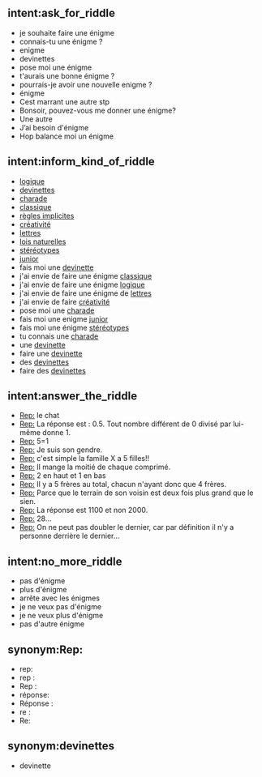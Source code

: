 ## intent:ask_for_riddle
- je souhaite faire une énigme
- connais-tu une énigme ?
- enigme
- devinettes
- pose moi une énigme
- t'aurais une bonne énigme ?
- pourrais-je avoir une nouvelle enigme ?
- énigme
- Cest marrant une autre stp
- Bonsoir, pouvez-vous me donner une énigme?
- Une autre
- J’ai besoin d'énigme
- Hop balance moi un énigme

## intent:inform_kind_of_riddle
- [logique](riddle_category)
- [devinettes](riddle_category)
- [charade](riddle_category)
- [classique](riddle_category)
- [règles implicites](riddle_category)
- [créativité](riddle_category)
- [lettres](riddle_category)
- [lois naturelles](riddle_category)
- [stéréotypes](riddle_category)
- [junior](riddle_category)
- fais moi une [devinette](riddle_category)
- j'ai envie de faire une énigme [classique](riddle_category)
- j'ai envie de faire une énigme [logique](riddle_category)
- j'ai envie de faire une énigme de [lettres](riddle_category)
- j'ai envie de faire [créativité](riddle_category)
- pose moi une [charade](riddle_category)
- fais moi une enigme [junior](riddle_category)
- fais moi une énigme [stéréotypes](riddle_category)
- tu connais une [charade](riddle_category)
- une [devinette](riddle_category)
- faire une [devinette](riddle_category)
- des [devinettes](riddle_category)
- faire des [devinettes](riddle_category)

## intent:answer_the_riddle
- [Rep:](user_riddle_solution) le chat
- [Rep:](user_riddle_solution) La réponse est : 0.5. Tout nombre différent de 0 divisé par lui-même donne 1.
- [Rep:](user_riddle_solution) 5=1
- [Rep:](user_riddle_solution) Je suis son gendre.
- [Rep:](user_riddle_solution) c'est simple la famille X a 5 filles!!
- [Rep:](user_riddle_solution) Il mange la moitié de chaque comprimé.
- [Rep:](user_riddle_solution) 2 en haut et 1 en bas
- [Rep:](user_riddle_solution) Il y a 5 frères au total, chacun n'ayant donc que 4 frères.
- [Rep:](user_riddle_solution) Parce que le terrain de son voisin est deux fois plus grand que le sien.
- [Rep:](user_riddle_solution) La réponse est 1100 et non 2000.
- [Rep:](user_riddle_solution) 28...
- [Rep:](user_riddle_solution) On ne peut pas doubler le dernier, car par définition il n'y a personne derrière le dernier...

## intent:no_more_riddle
- pas d'énigme
- plus d'énigme
- arrête avec les énigmes
- je ne veux pas d'énigme
- je ne veux plus d'énigme
- pas d'autre énigme

## synonym:Rep:
- rep:
- rep :
- Rep :
- réponse:
- Réponse :
- re :
- Re:

## synonym:devinettes
- devinette

